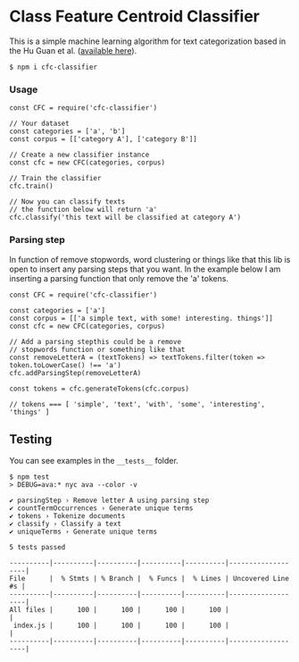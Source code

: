 # Class Feature Centroid Classifier
This is a simple machine learning algorithm for text categorization based in the Hu Guan et al. ([available here](http://www2009.eprints.org/21/1/p201.pdf)).

```
$ npm i cfc-classifier
```

### Usage
```
const CFC = require('cfc-classifier')

// Your dataset
const categories = ['a', 'b']
const corpus = [['category A'], ['category B']]

// Create a new classifier instance
const cfc = new CFC(categories, corpus)

// Train the classifier
cfc.train()

// Now you can classify texts
// the function below will return 'a'
cfc.classify('this text will be classified at category A')
```

### Parsing step
In function of remove stopwords, word clustering or things like that this lib is open to insert any parsing steps that you want. In the example below I am inserting a parsing function that only remove the 'a' tokens.

```
const CFC = require('cfc-classifier')

const categories = ['a']
const corpus = [['a simple text, with some! interesting. things']]
const cfc = new CFC(categories, corpus)

// Add a parsing stepthis could be a remove
// stopwords function or something like that
const removeLetterA = (textTokens) => textTokens.filter(token => token.toLowerCase() !== 'a')
cfc.addParsingStep(removeLetterA)

const tokens = cfc.generateTokens(cfc.corpus)

// tokens === [ 'simple', 'text', 'with', 'some', 'interesting', 'things' ]
```

## Testing
You can see examples in the `__tests__` folder.

```
$ npm test
> DEBUG=ava:* nyc ava --color -v

✔ parsingStep › Remove letter A using parsing step
✔ countTermOccurrences › Generate unique terms
✔ tokens › Tokenize documents
✔ classify › Classify a text
✔ uniqueTerms › Generate unique terms

5 tests passed

----------|----------|----------|----------|----------|-------------------|
File      |  % Stmts | % Branch |  % Funcs |  % Lines | Uncovered Line #s |
----------|----------|----------|----------|----------|-------------------|
All files |      100 |      100 |      100 |      100 |                   |
 index.js |      100 |      100 |      100 |      100 |                   |
----------|----------|----------|----------|----------|-------------------|
```